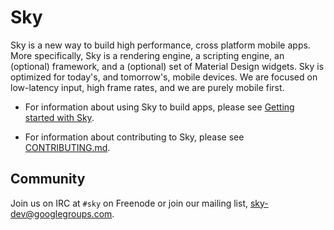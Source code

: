 Sky
===

Sky is a new way to build high performance, cross platform mobile apps.
More specifically, Sky is a rendering engine, a scripting engine, an
(optional) framework, and a (optional) set of Material Design widgets.
Sky is optimized for today's, and tomorrow's, mobile devices. We are focused
on low-latency input, high frame rates, and we are purely mobile first.

 - For information about using Sky to build apps, please see
   [Getting started with Sky](sky/packages/sky/README.md).

 - For information about contributing to Sky, please see
   [CONTRIBUTING.md](CONTRIBUTING.md).

Community
---------

Join us on IRC at `#sky` on Freenode or join our mailing list,
[sky-dev@googlegroups.com](https://groups.google.com/forum/#!forum/sky-dev).
